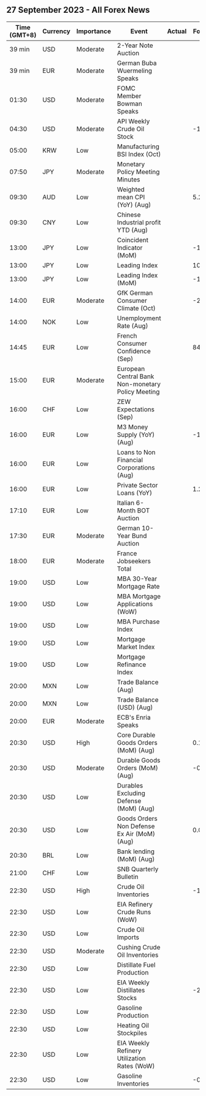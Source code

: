 ## 27 September 2023 - All Forex News

| Time (GMT+8) | Currency | Importance | Event | Actual | Forecast | Previous |
|------|----------|------------|-------|--------|----------|----------|
| 39 min | USD | Moderate | 2-Year Note Auction |  |  | 5.024% |
| 39 min | EUR | Moderate | German Buba Wuermeling Speaks |  |  |  |
| 01:30 | USD | Moderate | FOMC Member Bowman Speaks |  |  |  |
| 04:30 | USD | Moderate | API Weekly Crude Oil Stock |  | -1.650M | -5.250M |
| 05:00 | KRW | Low | Manufacturing BSI Index (Oct) |  |  | 67 |
| 07:50 | JPY | Moderate | Monetary Policy Meeting Minutes |  |  |  |
| 09:30 | AUD | Low | Weighted mean CPI (YoY) (Aug) |  | 5.20% | 4.90% |
| 09:30 | CNY | Low | Chinese Industrial profit YTD (Aug) |  |  | -15.5% |
| 13:00 | JPY | Low | Coincident Indicator (MoM) |  | -1.1% | 0.8% |
| 13:00 | JPY | Low | Leading Index |  | 107.6 | 108.8 |
| 13:00 | JPY | Low | Leading Index (MoM) |  | -1.2% | -0.2% |
| 14:00 | EUR | Moderate | GfK German Consumer Climate (Oct) |  | -26.0 | -25.5 |
| 14:00 | NOK | Low | Unemployment Rate (Aug) |  |  | 3.5% |
| 14:45 | EUR | Low | French Consumer Confidence (Sep) |  | 84 | 85 |
| 15:00 | EUR | Moderate | European Central Bank Non-monetary Policy Meeting |  |  |  |
| 16:00 | CHF | Low | ZEW Expectations (Sep) |  |  | -38.6 |
| 16:00 | EUR | Low | M3 Money Supply (YoY) (Aug) |  | -1.0% | -0.4% |
| 16:00 | EUR | Low | Loans to Non Financial Corporations (Aug) |  |  | 2.2% |
| 16:00 | EUR | Low | Private Sector Loans (YoY) |  | 1.2% | 1.3% |
| 17:10 | EUR | Low | Italian 6-Month BOT Auction |  |  | 3.829% |
| 17:30 | EUR | Moderate | German 10-Year Bund Auction |  |  | 2.630% |
| 18:00 | EUR | Moderate | France Jobseekers Total |  |  | 2,816.6K |
| 19:00 | USD | Low | MBA 30-Year Mortgage Rate |  |  | 7.31% |
| 19:00 | USD | Low | MBA Mortgage Applications (WoW) |  |  | 5.4% |
| 19:00 | USD | Low | MBA Purchase Index |  |  | 147.0 |
| 19:00 | USD | Low | Mortgage Market Index |  |  | 192.1 |
| 19:00 | USD | Low | Mortgage Refinance Index |  |  | 415.4 |
| 20:00 | MXN | Low | Trade Balance (Aug) |  |  | -0.881B |
| 20:00 | MXN | Low | Trade Balance (USD) (Aug) |  |  | 0.532B |
| 20:00 | EUR | Moderate | ECB's Enria Speaks |  |  |  |
| 20:30 | USD | High | Core Durable Goods Orders (MoM) (Aug) |  | 0.1% | 0.5% |
| 20:30 | USD | Moderate | Durable Goods Orders (MoM) (Aug) |  | -0.5% | -5.2% |
| 20:30 | USD | Low | Durables Excluding Defense (MoM) (Aug) |  |  | -5.5% |
| 20:30 | USD | Low | Goods Orders Non Defense Ex Air (MoM) (Aug) |  | 0.0% | 0.1% |
| 20:30 | BRL | Low | Bank lending (MoM) (Aug) |  |  | -0.2% |
| 21:00 | CHF | Low | SNB Quarterly Bulletin |  |  |  |
| 22:30 | USD | High | Crude Oil Inventories |  | -1.650M | -2.135M |
| 22:30 | USD | Low | EIA Refinery Crude Runs (WoW) |  |  | -0.496M |
| 22:30 | USD | Low | Crude Oil Imports |  |  | -3.042M |
| 22:30 | USD | Moderate | Cushing Crude Oil Inventories |  |  | -2.064M |
| 22:30 | USD | Low | Distillate Fuel Production |  |  | -0.229M |
| 22:30 | USD | Low | EIA Weekly Distillates Stocks |  | -2.000M | -2.867M |
| 22:30 | USD | Low | Gasoline Production |  |  | 0.499M |
| 22:30 | USD | Low | Heating Oil Stockpiles |  |  | -0.109M |
| 22:30 | USD | Low | EIA Weekly Refinery Utilization Rates (WoW) |  |  | -1.8% |
| 22:30 | USD | Low | Gasoline Inventories |  | -0.050M | -0.831M |
